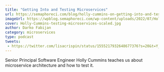 ```yaml
---
title: "Getting Into and Testing Microservices"
url: https://semaphoreci.com/blog/holly-cummins-on-getting-into-and-testing-microservices
imageUrl: https://wpblog.semaphoreci.com/wp-content/uploads/2022/07/Holly-Cummins-testing-microservices-scaled.jpg
cover: Holly-Cummins-testing-microservices-scaled.jpg
author: Darko Fabijan
category: microservices
type: podcast
tweets:
 - https://twitter.com/lisacrispin/status/1555217932648677376?s=20&t=Y_b9CHgSpDRP7imVyoKKtg
---
```


Senior Principal Software Engineer Holly Cummins teaches us about microservice architecture and how to test it.